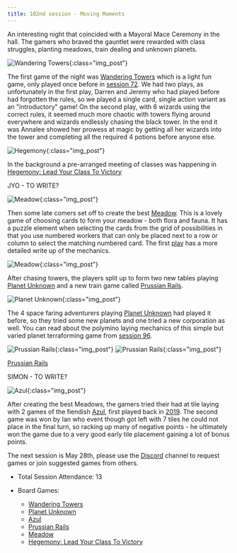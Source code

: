 ```yaml
---
title: 102nd session - Moving Moments
---
```


An interesting night that coincided with a Mayoral Mace Ceremony in the hall. The gamers who braved the gauntlet were rewarded with class struggles, planting meadows, train dealing and unknown planets.

![Wandering Towers](/images/posts/2025_05_14/WanderingTowers01.jpg "Wandering Towers"){:class="img_post"}

The first game of the night was [Wandering Towers][WT] which is a light fun game, only played once before in [session 72][72]. We had two plays, as unfortunately in the first play, Darren and Jeremy who had played before had forgotten the rules, so we played a single card, single action variant as an "introductory" game! On the second play, with 6 wizards using the correct rules, it seemed much more chaotic with towers flying around everywhere and wizards endlessly chasing the black tower. In the end it was Annalee showed her prowess at magic by getting all her wizards into the tower and completing all the required 4 potions before anyone else.

![Hegemony](/images/posts/2025_05_14/Hegemony01.jpg "Hegemony"){:class="img_post"}

In the background a pre-arranged meeting of classes was happening in [Hegemony: Lead Your Class To Victory][H]

JYO - TO WRITE?

![Meadow](/images/posts/2025_05_14/Meadow01.jpg "Meadow"){:class="img_post"}

Then some late comers set off to create the best [Meadow][M]. This is a lovely game of choosing cards to form your meadow - both flora and fauna. It has a puzzle element when selecting the cards from the grid of possibilities in that you use numbered workers that can only be placed next to a row or column to select the matching numbered card. The first [play][33] has a more detailed write up of the mechanics.

![Meadow](/images/posts/2025_05_14/Meadow02.jpg "Meadow"){:class="img_post"}

After chasing towers, the players split up to form two new tables playing [Planet Unknown][PU] and a new train game called [Prussian Rails][PR].

![Planet Unknown](/images/posts/2025_05_14/PlanetUnknown01.jpg "Planet Unknown"){:class="img_post"}

The 4 space faring adventurers playing [Planet Unknown][PU] had played it before, so they tried some new planets and one tried a new corporation as well. You can read about the polymino laying mechanics of this simple but varied planet terraforming game from [session 96][96].

![Prussian Rails](/images/posts/2025_05_14/PrussianRails01.jpg "Prussian Rails"){:class="img_post"}
![Prussian Rails](/images/posts/2025_05_14/PrussianRails02.jpg "Prussian Rails"){:class="img_post"}

[Prussian Rails][PR]

SIMON - TO WRITE?

![Azul](/images/posts/2025_05_14/Azul01.jpg "Azul"){:class="img_post"}

After creating the best Meadows, the gamers tried their had at tile laying with 2 games of the fiendish [Azul][A], first played back in [2019][6]. The second game was won by Ian who event though got left with 7 tiles he could not place in the final turn, so racking up many of negative points - he ultimately won the game due to a very good early tile placement gaining a lot of bonus points.

The next session is May 28th, please use the [Discord][Contact] channel to request games or join suggested games from others.

* Total Session Attendance: 13
* Board Games:

   * [Wandering Towers][WT]
   * [Planet Unknown][PU]
   * [Azul][A]
   * [Prussian Rails][PR]
   * [Meadow][M]
   * [Hegemony: Lead Your Class To Victory][H]


[WT]: {{site.data.BoardGameLinks.WanderingTowers.Link}}
[PU]: {{site.data.BoardGameLinks.PlanetUnknown.Link}}
[A]: {{site.data.BoardGameLinks.Azul.Link}}
[PR]: {{site.data.BoardGameLinks.PrussianRails.Link}}
[M]: {{site.data.BoardGameLinks.Meadow.Link}}
[H]: {{site.data.BoardGameLinks.Hegemony.Link}}

[6]: /2019/11/20/sixth-session.html
[33]: /2022/06/29/thirtythird-session.html
[72]: /2024/02/21/seventysecond-session.html
[96]: /2025/02/19/nintysixth-session.html

[Contact]: /Contact.html
